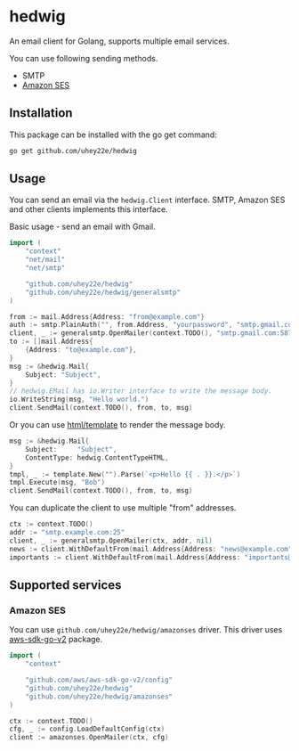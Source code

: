 # hedwig

An email client for Golang, supports multiple email services.

You can use following sending methods.

- SMTP
- [Amazon SES](https://aws.amazon.com/ses/)

## Installation

This package can be installed with the go get command:

```sh
go get github.com/uhey22e/hedwig
```

## Usage

You can send an email via the `hedwig.Client` interface.
SMTP, Amazon SES and other clients implements this interface.

Basic usage - send an email with Gmail.

```go
import (
	"context"
	"net/mail"
	"net/smtp"

	"github.com/uhey22e/hedwig"
	"github.com/uhey22e/hedwig/generalsmtp"
)

from := mail.Address{Address: "from@example.com"}
auth := smtp.PlainAuth("", from.Address, "yourpassword", "smtp.gmail.com")
client, _ := generalsmtp.OpenMailer(context.TODO(), "smtp.gmail.com:587", auth, hedwig.DefaultFrom(from))
to := []mail.Address{
	{Address: "to@example.com"},
}
msg := &hedwig.Mail{
	Subject: "Subject",
}
// hedwig.EMail has io.Writer interface to write the message body.
io.WriteString(msg, "Hello world.")
client.SendMail(context.TODO(), from, to, msg)
```

Or you can use [html/template](https://pkg.go.dev/html/template) to render the message body.

```go
msg := &hedwig.Mail{
	Subject:     "Subject",
	ContentType: hedwig.ContentTypeHTML,
}
tmpl, _ := template.New("").Parse(`<p>Hello {{ . }}.</p>`)
tmpl.Execute(msg, "Bob")
client.SendMail(context.TODO(), from, to, msg)
```

You can duplicate the client to use multiple "from" addresses.

```go
ctx := context.TODO()
addr := "smtp.example.com:25"
client, _ := generalsmtp.OpenMailer(ctx, addr, nil)
news := client.WithDefaultFrom(mail.Address{Address: "news@example.com"})
importants := client.WithDefaultFrom(mail.Address{Address: "importants@example.com"})
```

## Supported services

### Amazon SES

You can use `github.com/uhey22e/hedwig/amazonses` driver.
This driver uses [aws-sdk-go-v2](github.com/aws/aws-sdk-go-v2) package.

```go
import (
	"context"

	"github.com/aws/aws-sdk-go-v2/config"
	"github.com/uhey22e/hedwig"
	"github.com/uhey22e/hedwig/amazonses"
)

ctx := context.TODO()
cfg, _ := config.LoadDefaultConfig(ctx)
client := amazonses.OpenMailer(ctx, cfg)
```
